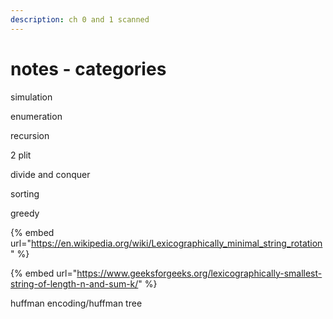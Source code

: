 ```yaml
---
description: ch 0 and 1 scanned
---
```


# notes - categories

simulation

enumeration

recursion

2 plit

divide and conquer

sorting

greedy

{% embed url="https://en.wikipedia.org/wiki/Lexicographically_minimal_string_rotation" %}

{% embed url="https://www.geeksforgeeks.org/lexicographically-smallest-string-of-length-n-and-sum-k/" %}

huffman encoding/huffman tree



